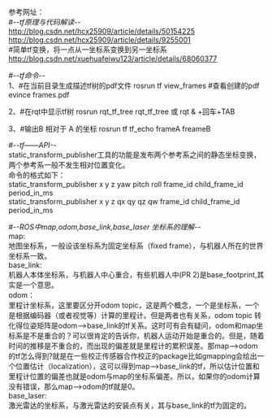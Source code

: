 参考网址： \
#-*-tf原理与代码解读-*- \
http://blog.csdn.net/hcx25909/article/details/50154225 \
http://blog.csdn.net/hcx25909/article/details/9255001 \
#简单tf变换，将一点从一坐标系变换到另一坐标系 \
http://blog.csdn.net/xuehuafeiwu123/article/details/68060377 

#-*-tf命令-*- \
1、#在当前目录生成描述tf树的pdf文件
    rosrun tf view_frames
  #查看创建的pdf
   evince frames.pdf

2、#在rqt中显示tf树
    rosrun rqt_tf_tree rqt_tf_tree
   或 rqt & +回车+TAB
    
3、#输出B 相对于 A 的坐标
    rosrun tf tf_echo frameA freameB

#-*-tf——API-*- \
static_transform_publisher工具的功能是发布两个参考系之间的静态坐标变换，两个参考系一般不发生相对位置变化。 \
命令的格式如下： \
    static_transform_publisher x y z yaw pitch roll frame_id child_frame_id period_in_ms \
    static_transform_publisher x y z qx qy qz qw frame_id child_frame_id  period_in_ms 
    
#-*-ROS中map,odom,base_link,base_laser 坐标系的理解-*- \
map:\
    地图坐标系，一般设该坐标系为固定坐标系（fixed frame），与机器人所在的世界坐标系一致。 \
base_link:\
    机器人本体坐标系，与机器人中心重合，有些机器人中(PR 2)是base_footprint,其实是一个意思。 \
odom：\
    里程计坐标系，这里要区分开odom topic，这是两个概念，一个是坐标系，一个是根据编码器（或者视觉等）计算的里程计。但是两者也有关系，odom topic 转化得位姿矩阵是odom-->base_link的tf关系。这时可有会有疑问，odom和map坐标系是不是重合的？可以很肯定的告诉你，机器人运动开始是重合的。但是，随着时间的推移是不重合的，而出现的偏差就是里程计的累积误差。那map-->odom的tf怎么得到?就是在一些校正传感器合作校正的package比如gmapping会给出一个位置估计（localization），这可以得到map-->base_link的tf，所以估计位置和里程计位置的偏差也就是odom与map的坐标系偏差。所以，如果你的odom计算没有错误，那么map-->odom的tf就是0。\
base_laser:\
    激光雷达的坐标系，与激光雷达的安装点有关，其与base_link的tf为固定的。
